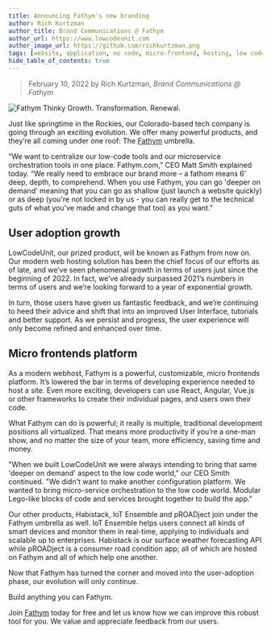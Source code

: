 ```yaml
---
title: Announcing Fathym's new branding
author: Rich Kurtzman
author_title: Brand Communications @ Fathym
author_url: https://www.lowcodeunit.com
author_image_url: https://github.com/richkurtzman.png
tags: [website, application, no code, micro-frontend, hosting, low code]
hide_table_of_contents: true
---
```


> February 10, 2022 by Rich Kurtzman, _Brand Communications @ Fathym_

![Fathym Thinky](/img/Fathym-logo-white-01.png)
Growth. Transformation. Renewal. 

Just like springtime in the Rockies, our Colorado-based tech company is going through an exciting evolution. We offer many powerful products, and they’re all coming under one roof: The [Fathym](https://www.fathym.com) umbrella.  

“We want to centralize our low-code tools and our microservice orchestration tools in one place. Fathym.com,” CEO Matt Smith explained today. “We really need to embrace our brand more – a fathom means 6’ deep, depth, to comprehend. When you use Fathym, you can go 'deeper on demand' meaning that you can go as shallow (just launch a website quickly) or as deep (you're not locked in by us - you can really get to the technical guts of what you've made and change that too) as you want.”

## User adoption growth

LowCodeUnit, our prized product, will be known as Fathym from now on. Our modern web hosting solution has been the chief focus of our efforts as of late, and we’ve seen phenomenal growth in terms of users just since the beginning of 2022. In fact, we’ve already surpassed 2021’s numbers in terms of users and we’re looking forward to a year of exponential growth. 

In turn, those users have given us fantastic feedback, and we’re continuing to heed their advice and shift that into an improved User Interface, tutorials and better support. As we persist and progress, the user experience will only become refined and enhanced over time. 

## Micro frontends platform

As a modern webhost, Fathym is a powerful, customizable, micro frontends platform. It’s lowered the bar in terms of developing experience needed to host a site. Even more exciting, developers can use React, Angular, Vue.js or other frameworks to create their individual pages, and users own their code.  

What Fathym can do is powerful; it really is multiple, traditional development positions all virtualized. That means more productivity if you’re a one-man show, and no matter the size of your team, more efficiency, saving time and money.  

"When we built LowCodeUnit we were always intending to bring that same 'deeper on demand' aspect to the low code world," our CEO Smith continued. "We didn't want to make another configuration platform. We wanted to bring micro-service orchestration to the low code world. Modular Lego-like blocks of code and services brought together to build the app."

Our other products, Habistack, IoT Ensemble and pROADject join under the Fathym umbrella as well. IoT Ensemble helps users connect all kinds of smart devices and monitor them in real-time, applying to individuals and scalable up to enterprises. Habistack is our surface weather forecasting API while pROADject is a consumer road condition app; all of which are hosted on Fathym and all of which help one another.  

Now that Fathym has turned the corner and moved into the user-adoption phase, our evolution will only continue. 

Build anything you can Fathym.  

Join [Fathym](www.fathym.com/dashboard) today for free and let us know how we can improve this robust tool for you. We value and appreciate feedback from our users.